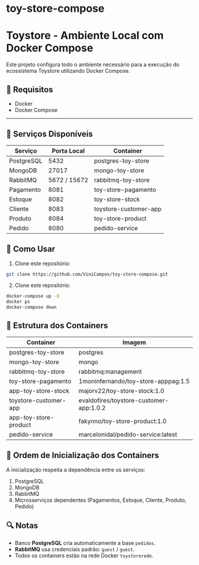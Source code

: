 # toy-store-compose

# Toystore - Ambiente Local com Docker Compose

Este projeto configura todo o ambiente necessário para a execução do ecossistema Toystore utilizando Docker Compose.

## 💪 Requisitos

* Docker
* Docker Compose

---

## 🚀 Serviços Disponíveis

| Serviço      | Porta Local | Container               |
|--------------|-------------|--------------------------|
| PostgreSQL   | 5432        | postgres-toy-store       |
| MongoDB      | 27017       | mongo-toy-store          |
| RabbitMQ     | 5672 / 15672| rabbitmq-toy-store       |
| Pagamento    | 8081        | toy-store-pagamento      |
| Estoque      | 8082        | toy-store-stock          |
| Cliente      | 8083        | toystore-customer-app    |
| Produto      | 8084        | toy-store-product        |
| Pedido       | 8080        | pedido-service           |

## 🔧 Como Usar

1. Clone este repositório:

```bash
git clone https://github.com/ViniCampos/toy-store-compose.git
```

2. Clone este repositório:
```bash
docker-compose up -d
docker ps
docker-compose down

```

## 📂 Estrutura dos Containers

| Container             | Imagem                                  |
| --------------------- | --------------------------------------- |
| postgres-toy-store    | postgres                                |
| mongo-toy-store       | mongo                                   |
| rabbitmq-toy-store    | rabbitmq\:management                    |
| toy-store-pagamento   | 1moninfernando/toy-store-apppag:1.5     |
| app-toy-store-stock   | majorv22/toy-store-stock:1.0            |
| toystore-customer-app | evaldofires/toystore-customer-app:1.0.2 |
| app-toy-store-product | fakynno/toy-store-product:1.0           |
| pedido-service        | marcelonidal/pedido-service\:latest     |

## 📅 Ordem de Inicialização dos Containers

A inicialização respeita a dependência entre os serviços:

1. PostgreSQL
2. MongoDB
3. RabbitMQ
4. Microsserviços dependentes (Pagamentos, Estoque, Cliente, Produto, Pedido)

## 🔍 Notas

* Banco **PostgreSQL** cria automaticamente a base `pedidos`.
* **RabbitMQ** usa credenciais padrão: `guest` / `guest`.
* Todos os containers estão na rede Docker `toystorerede`.